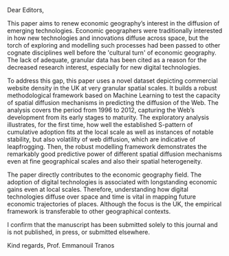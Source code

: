 Dear Editors,

This paper aims to renew economic geography’s interest in the diffusion of emerging technologies. Economic geographers were traditionally interested in how new technologies and innovations diffuse across space, but the torch of exploring and modelling such processes had been passed to other cognate disciplines well before the 'cultural turn' of economic geography. The lack of adequate, granular data has been cited as a reason for the decreased research interest, especially for new digital technologies.

To address this gap, this paper uses a novel dataset depicting commercial website density in the UK at very granular spatial scales. It builds a robust methodological framework based on Machine Learning to test the capacity of spatial diffusion mechanisms in predicting the diffusion of the Web. The analysis covers the period from 1996 to 2012, capturing the Web’s development from its early stages to maturity. The exploratory analysis illustrates, for the first time, how well the established S-pattern of cumulative adoption fits at the local scale as well as instances of notable stability, but also volatility of web diffusion, which are indicative of leapfrogging. Then, the robust modelling framework demonstrates the remarkably good predictive power of different spatial diffusion mechanisms even at fine geographical scales and also their spatial heterogeneity.

The paper directly contributes to the economic geography field. The adoption of digital technologies is associated with longstanding economic gains even at local scales. Therefore, understanding how digital technologies diffuse over space and time is vital in mapping future economic trajectories of places. Although the focus is the UK, the empirical framework is transferable to other geographical contexts.

I confirm that the manuscript has been submitted solely to this journal and is not published, in press, or submitted elsewhere.

Kind regards,
Prof. Emmanouil Tranos